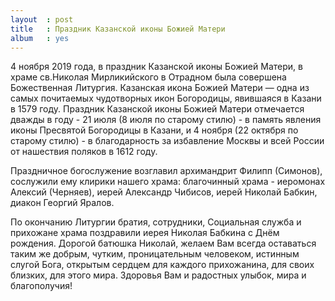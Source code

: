 ```yaml
---
layout  : post
title   : Праздник Казанской иконы Божией Матери
album   : yes
---
```


4 ноября 2019 года, в праздник Казанской иконы Божией Матери, в храме св.Николая Мирликийского в Отрадном была совершена Божественная Литургия.
Казанская икона Божией Матери — одна из самых почитаемых чудотворных икон Богородицы, явившаяся в Казани в 1579 году. Праздник Казанской иконы Божией Матери отмечается дважды в году - 21 июля (8 июля по старому стилю) - в память явления иконы Пресвятой Богородицы в Казани, и 4 ноября (22 октября по старому стилю) - в благодарность за избавление Москвы и всей России от нашествия поляков в 1612 году.

Праздничное богослужение возглавил  архимандрит Филипп (Симонов), сослужили ему клирики нашего храма: благочинный храма - иеромонах Алексий (Черняев), иерей Александр Чибисов, иерей Николай Бабкин, диакон Георгий Яралов.

По окончанию Литургии братия, сотрудники, Социальная служба и прихожане храма поздравили иерея Николая Бабкина с Днём рождения.
Дорогой батюшка Николай, желаем Вам всегда оставаться таким же добрым, чутким, проницательным человеком, истинным слугой Бога, открытым сердцем для каждого прихожанина, для своих близких, для этого мира. Здоровья Вам и радостных улыбок, мира и благополучия!
